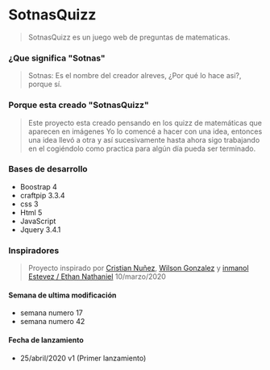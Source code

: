 # SotnasQuizz



> SotnasQuizz es un juego web de preguntas de matematicas.

### ¿Que significa "Sotnas"
>Sotnas: Es el nombre del creador alreves, ¿Por qué lo hace asi?, porque sí.

 ### Porque esta creado "SotnasQuizz"
>Este proyecto esta creado pensando en los quizz de matemáticas que aparecen en imágenes Yo lo comencé a hacer con una idea, entonces una idea llevó a otra y así sucesivamente hasta ahora sigo trabajando en el cogiéndolo como practica para algún día pueda ser terminado.

### Bases de desarrollo
 - Boostrap 4
 - craftpip 3.3.4
 - css 3
 - Html 5
 - JavaScript
 - Jquery 3.4.1
 
### Inspiradores
> Proyecto inspirado por [Cristian Nuñez](https://github.com/cristian15nz), [Wilson Gonzalez](https://github.com/wgonzalez2005) y [inmanol Estevez / Ethan Nathaniel](https://github.com/ethannathaniel)
>10/marzo/2020

#### Semana de ultima modificación
 - semana numero 17
 - semana numero 42


#### Fecha de lanzamiento
 - 25/abril/2020 v1 (Primer lanzamiento)